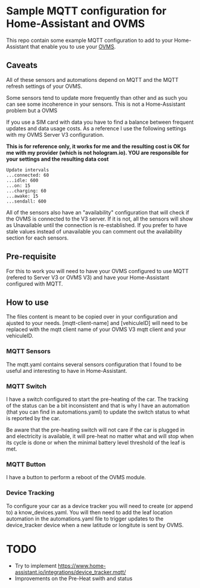 # Sample MQTT configuration for Home-Assistant and OVMS

This repo contain some example MQTT configuration to add to your Home-Assistant that enable you to use your [OVMS](https://www.openvehicles.com).

## Caveats

All of these sensors and automations depend on MQTT and the MQTT refresh settings of your OVMS.

Some sensors tend to update more frequently than other and as such you can see some incoherence in your sensors. This is not a Home-Assistant problem but a OVMS

If you use a SIM card with data you have to find a balance between frequent updates and data usage costs.
As a reference I use the following settings with my OVMS Server V3 configuration.

**This is for reference only, it works for me and the resulting cost is OK for me with my provider (which is not hologram.io). YOU are responsible for your settings and the resulting data cost**

```
Update intervals
...connected: 60
...idle: 600
...on: 15
...charging: 60
...awake: 15
...sendall: 600
```


All of the sensors also have an "availability" configuration that will check if the OVMS is connected to the V3 server. If it is not, all the sensors will show as Unavailable until the connection is re-established. If you prefer to have stale values instead of unavailable you can comment out the availability section for each sensors.

## Pre-requisite

For this to work you will need to have your OVMS configured to use MQTT (refered to Server V3 or OVMS V3) and have your Home-Assistant configured with MQTT.

## How to use

The files content is meant to be copied over in your configuration and ajusted to your needs. [mqtt-client-name] and [vehiculeID] will need to be replaced with the mqtt client name of your OVMS V3 mqtt client and your vehiculeID.

### MQTT Sensors

The mqtt.yaml contains several sensors configuration that I found to be useful and interesting to have in Home-Assistant.

### MQTT Switch

I have a switch configured to start the pre-heating of the car. The tracking of the status can be a bit inconsistent and that is why I have an automation (that you can find in automations.yaml) to update the switch status to what is reported by the car. 

Be aware that the pre-heating switch will not care if the car is plugged in and electricity is available, it will pre-heat no matter what and will stop when its cycle is done or when the minimal battery level threshold of the leaf is met.

### MQTT Button

I have a button to perform a reboot of the OVMS module.

### Device Tracking

To configure your car as a device tracker you will need to create (or append to) a know_devices.yaml. You will then need to add the leaf location automation in the automations.yaml file to trigger updates to the device_tracker device when a new latitude or longitute is sent by OVMS.

# TODO

- Try to implement https://www.home-assistant.io/integrations/device_tracker.mqtt/
- Improvements on the Pre-Heat swith and status

